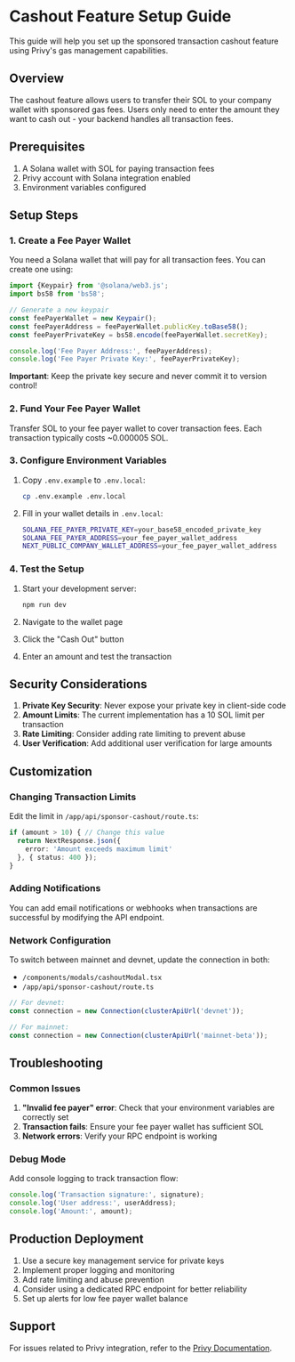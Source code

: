 # Cashout Feature Setup Guide

This guide will help you set up the sponsored transaction cashout feature using Privy's gas management capabilities.

## Overview

The cashout feature allows users to transfer their SOL to your company wallet with sponsored gas fees. Users only need to enter the amount they want to cash out - your backend handles all transaction fees.

## Prerequisites

1. A Solana wallet with SOL for paying transaction fees
2. Privy account with Solana integration enabled
3. Environment variables configured

## Setup Steps

### 1. Create a Fee Payer Wallet

You need a Solana wallet that will pay for all transaction fees. You can create one using:

```javascript
import {Keypair} from '@solana/web3.js';
import bs58 from 'bs58';

// Generate a new keypair
const feePayerWallet = new Keypair();
const feePayerAddress = feePayerWallet.publicKey.toBase58();
const feePayerPrivateKey = bs58.encode(feePayerWallet.secretKey);

console.log('Fee Payer Address:', feePayerAddress);
console.log('Fee Payer Private Key:', feePayerPrivateKey);
```

**Important**: Keep the private key secure and never commit it to version control!

### 2. Fund Your Fee Payer Wallet

Transfer SOL to your fee payer wallet to cover transaction fees. Each transaction typically costs ~0.000005 SOL.

### 3. Configure Environment Variables

1. Copy `.env.example` to `.env.local`:
   ```bash
   cp .env.example .env.local
   ```

2. Fill in your wallet details in `.env.local`:
   ```bash
   SOLANA_FEE_PAYER_PRIVATE_KEY=your_base58_encoded_private_key
   SOLANA_FEE_PAYER_ADDRESS=your_fee_payer_wallet_address
   NEXT_PUBLIC_COMPANY_WALLET_ADDRESS=your_fee_payer_wallet_address
   ```

### 4. Test the Setup

1. Start your development server:
   ```bash
   npm run dev
   ```

2. Navigate to the wallet page
3. Click the "Cash Out" button
4. Enter an amount and test the transaction

## Security Considerations

1. **Private Key Security**: Never expose your private key in client-side code
2. **Amount Limits**: The current implementation has a 10 SOL limit per transaction
3. **Rate Limiting**: Consider adding rate limiting to prevent abuse
4. **User Verification**: Add additional user verification for large amounts

## Customization

### Changing Transaction Limits

Edit the limit in `/app/api/sponsor-cashout/route.ts`:

```typescript
if (amount > 10) { // Change this value
  return NextResponse.json({
    error: 'Amount exceeds maximum limit'
  }, { status: 400 });
}
```

### Adding Notifications

You can add email notifications or webhooks when transactions are successful by modifying the API endpoint.

### Network Configuration

To switch between mainnet and devnet, update the connection in both:
- `/components/modals/cashoutModal.tsx`
- `/app/api/sponsor-cashout/route.ts`

```typescript
// For devnet:
const connection = new Connection(clusterApiUrl('devnet'));

// For mainnet:
const connection = new Connection(clusterApiUrl('mainnet-beta'));
```

## Troubleshooting

### Common Issues

1. **"Invalid fee payer" error**: Check that your environment variables are correctly set
2. **Transaction fails**: Ensure your fee payer wallet has sufficient SOL
3. **Network errors**: Verify your RPC endpoint is working

### Debug Mode

Add console logging to track transaction flow:

```typescript
console.log('Transaction signature:', signature);
console.log('User address:', userAddress);
console.log('Amount:', amount);
```

## Production Deployment

1. Use a secure key management service for private keys
2. Implement proper logging and monitoring
3. Add rate limiting and abuse prevention
4. Consider using a dedicated RPC endpoint for better reliability
5. Set up alerts for low fee payer wallet balance

## Support

For issues related to Privy integration, refer to the [Privy Documentation](https://docs.privy.io/wallets/gas-and-asset-management/gas/solana).